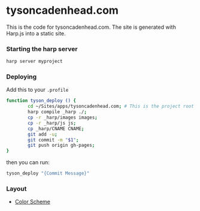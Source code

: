 # tysoncadenhead.com

This is the code for tysoncadenhead.com. The site is generated with Harp.js into a static site.

### Starting the harp server

```bash
harp server myproject
```

### Deploying

Add this to your `.profile`

```bash
function tyson_deploy () {
        cd ~/Sites/apps/tysoncadenhead.com; # This is the project root
        harp compile _harp ./;
        cp -r _harp/images images;
        cp -r _harp/js js;
        cp _harp/CNAME CNAME;
        git add -u;
        git commit -m "$1";
        git push origin gh-pages;
}
```

then you can run:

```bash
tyson_deploy "{Commit Message}"
```

### Layout

- [Color Scheme](http://paletton.com/#uid=35C0u0kqkjfhmrXmdnmv9eqGo9a)